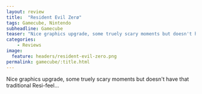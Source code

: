 ```yaml
---
layout: review
title:  "Resident Evil Zerø"
tags: Gamecube, Nintendo
subheadline: Gamecube
teaser: "Nice graphics upgrade, some truely scary moments but doesn't have that traditional Resi-feel..."
categories:
    - Reviews
image:
  feature: headers/resident-evil-zero.png
permalink: gamecube/:title.html
---
```


Nice graphics upgrade, some truely scary moments but doesn't have that traditional Resi-feel...